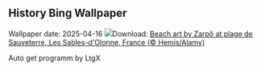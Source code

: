## History Bing Wallpaper
Wallpaper date: 2025-04-16
![](https://www.bing.com/th?id=OHR.BeachArt_EN-US0911239616_UHD.jpg&w=1000)Download: [Beach art by Zarpõ at plage de Sauveterre, Les Sables-d'Olonne, France (© Hemis/Alamy)](https://www.bing.com/th?id=OHR.BeachArt_EN-US0911239616_UHD.jpg)

Auto get programm by LtgX
